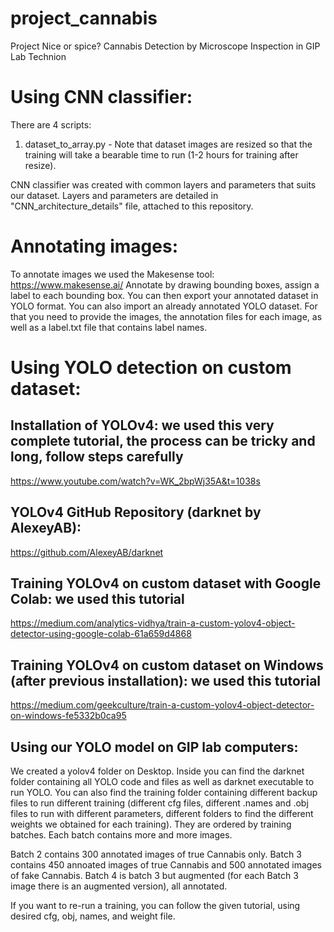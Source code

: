 # project_cannabis
Project Nice or spice? Cannabis Detection by Microscope Inspection in GIP Lab Technion

# Using CNN classifier:
There are 4 scripts:
1. dataset_to_array.py - 
Note that dataset images are resized so that the training will take a bearable time to run (1-2 hours for training after resize).

CNN classifier was created with common layers and parameters that suits our dataset.
Layers and parameters are detailed in "CNN_architecture_details" file, attached to this repository.


# Annotating images:

To annotate images we used the Makesense tool: https://www.makesense.ai/
Annotate by drawing bounding boxes, assign a label to each bounding box. You can then export your annotated dataset in YOLO format.
You can also import an already annotated YOLO dataset. For that you need to provide the images, the annotation files for each image, as well as a label.txt file that contains label names.

# Using YOLO detection on custom dataset:
## Installation of YOLOv4: we used this very complete tutorial, the process can be tricky and long, follow steps carefully
https://www.youtube.com/watch?v=WK_2bpWj35A&t=1038s

## YOLOv4 GitHub Repository (darknet by AlexeyAB):
https://github.com/AlexeyAB/darknet

## Training YOLOv4 on custom dataset with Google Colab: we used this tutorial
https://medium.com/analytics-vidhya/train-a-custom-yolov4-object-detector-using-google-colab-61a659d4868

## Training YOLOv4 on custom dataset on Windows (after previous installation): we used this tutorial
https://medium.com/geekculture/train-a-custom-yolov4-object-detector-on-windows-fe5332b0ca95

## Using our YOLO model on GIP lab computers:

We created a yolov4 folder on Desktop. Inside you can find the darknet folder containing all YOLO code and files as well as darknet executable to run YOLO. You can also find the training folder containing different backup files to run different training (different cfg files, different .names and .obj files to run with different parameters, different folders to find the different weights we obtained for each training). They are ordered by training batches. Each batch contains more and more images.

Batch 2 contains 300 annotated images of true Cannabis only.
Batch 3 contains 450 annoated images of true Cannabis and 500 annotated images of fake Cannabis.
Batch 4 is batch 3 but augmented (for each Batch 3 image there is an augmented version), all annotated.

If you want to re-run a training, you can follow the given tutorial, using desired cfg, obj, names, and weight file.
